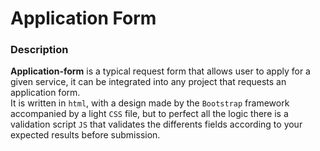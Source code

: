 # Application Form 
### Description 
**Application-form** is a typical request form that allows user to apply for a given service, it can be integrated into any project that requests an application form. \
It is written in `html`, with a design made by the `Bootstrap` framework accompanied by a light `CSS` file, but to perfect all the logic there is a validation script `JS` that validates the differents fields according to your expected results before submission.